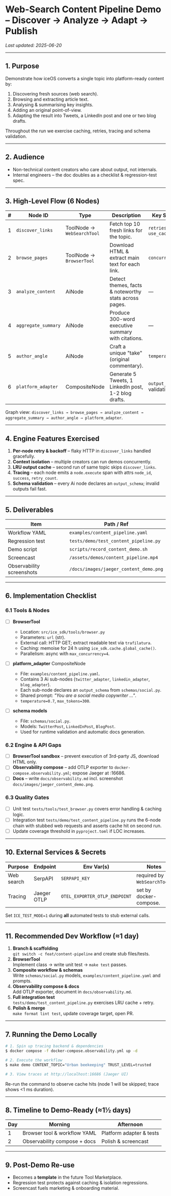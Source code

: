 # Web-Search Content Pipeline Demo – **Discover → Analyze → Adapt → Publish**

_Last updated: 2025-06-20_

---

## 1. Purpose

Demonstrate how iceOS converts a single topic into platform-ready content by:
1. Discovering fresh sources (web search).
2. Browsing and extracting article text.
3. Analysing & summarising key insights.
4. Adding an original point-of-view.
5. Adapting the result into Tweets, a LinkedIn post and one or two blog drafts.

Throughout the run we exercise caching, retries, tracing and schema validation.

---

## 2. Audience

* Non-technical content creators who care about output, not internals.
* Internal engineers – the doc doubles as a checklist & regression-test spec.

---

## 3. High-Level Flow (6 Nodes)

| # | Node ID | Type | Description | Key Settings |
|---|---------|------|-------------|--------------|
| 1 | `discover_links` | ToolNode → `WebSearchTool` | Fetch top 10 fresh links for the topic. | `retries=1`, `use_cache=True` |
| 2 | `browse_pages`   | ToolNode → `BrowserTool`   | Download HTML & extract main text for each link. | `concurrency=4` |
| 3 | `analyze_content`| AiNode                  | Detect themes, facts & noteworthy stats across pages. | — |
| 4 | `aggregate_summary` | AiNode               | Produce 300-word executive summary with citations. | — |
| 5 | `author_angle`   | AiNode                  | Craft a unique "take" (original commentary). | `temperature=0.8` |
| 6 | `platform_adapter` | CompositeNode         | Generate 5 Tweets, 1 LinkedIn post, 1-2 blog drafts. | `output_schema` validation |

Graph view: `discover_links → browse_pages → analyze_content → aggregate_summary → author_angle → platform_adapter`.

---

## 4. Engine Features Exercised

1. **Per-node retry & backoff** – flaky HTTP in `discover_links` handled gracefully.
2. **Context isolation** – multiple creators can run demos concurrently.
3. **LRU output cache** – second run of same topic skips `discover_links`.
4. **Tracing** – each node emits a `node.execute` span with attrs `node_id`, `success`, `retry_count`.
5. **Schema validation** – every Ai node declares an `output_schema`; invalid outputs fail fast.

---

## 5. Deliverables

| Item | Path / Ref |
|------|------------|
| Workflow YAML | `examples/content_pipeline.yaml` |
| Regression test | `tests/demo/test_content_pipeline.py` |
| Demo script | `scripts/record_content_demo.sh` |
| Screencast | `/assets/demos/content_pipeline.mp4` |
| Observability screenshots | `/docs/images/jaeger_content_demo.png` |

---

## 6. Implementation Checklist

### 6.1 Tools & Nodes

- [ ] **BrowserTool**  
  - Location: `src/ice_sdk/tools/browser.py`  
  - Parameters: `url` (str).  
  - External call: HTTP GET; extract readable text via `trafilatura`.  
  - Caching: memoise for 24 h using `ice_sdk.cache.global_cache()`.  
  - Parallelism: async with `max_concurrency=4`.

- [ ] **platform_adapter** CompositeNode  
  - File: `examples/content_pipeline.yaml`.  
  - Contains 3 Ai sub-nodes (`twitter_adapter`, `linkedin_adapter`, `blog_adapter`).  
  - Each sub-node declares an `output_schema` from `schemas/social.py`.  
  - Shared prompt: _"You are a social media copywriter …"_.  
  - `temperature=0.7`, `max_tokens=300`.

- [ ] **schema models**  
  - File: `schemas/social.py`.  
  - Models: `TwitterPost`, `LinkedInPost`, `BlogPost`.  
  - Used for runtime validation and automatic docs generation.

### 6.2 Engine & API Gaps

- [ ] **BrowserTool sandbox** – prevent execution of 3rd-party JS, download HTML only.  
- [ ] **Observability compose** – add OTLP exporter to `docker-compose.observability.yml`; expose Jaeger at :16686.  
- [ ] **Docs** – write `docs/observability.md` incl. screenshot `docs/images/jaeger_content_demo.png`.

### 6.3 Quality Gates

- [ ] Unit test `tests/tools/test_browser.py` covers error handling & caching logic.  
- [ ] Integration test `tests/demo/test_content_pipeline.py` runs the 6-node chain with stubbed web requests and asserts cache hit on second run.  
- [ ] Update coverage threshold in `pyproject.toml` if LOC increases.

---

## 10. External Services & Secrets

| Purpose | Endpoint | Env Var(s) | Notes |
|---------|----------|------------|-------|
| Web search | SerpAPI | `SERPAPI_KEY` | required by `WebSearchTool`. |
| Tracing | Jaeger OTLP | `OTEL_EXPORTER_OTLP_ENDPOINT` | set by docker-compose. |

Set `ICE_TEST_MODE=1` during **all** automated tests to stub external calls.

---

## 11. Recommended Dev Workflow (≈1 day)

1. **Branch & scaffolding**  
   `git switch -c feat/content-pipeline` and create stub files/tests.
2. **BrowserTool**  
   Implement class → write unit test → `make test` passes.
3. **Composite workflow & schemas**  
   Write `schemas/social.py` models, `examples/content_pipeline.yaml` and prompts.
4. **Observability compose & docs**  
   Add OTLP exporter, document in `docs/observability.md`.
5. **Full integration test**  
   `tests/demo/test_content_pipeline.py` exercises LRU cache + retry.
6. **Polish & merge**  
   `make format lint test`, update coverage target, open PR.

---

## 7. Running the Demo Locally

```bash
# 1. Spin up tracing backend & dependencies
$ docker compose -f docker-compose.observability.yml up -d

# 2. Execute the workflow
$ make demo CONTENT_TOPIC="Urban beekeeping" TRUST_LEVEL=trusted

# 3. View traces at http://localhost:16686 (Jaeger UI)
```

Re-run the command to observe cache hits (node 1 will be skipped; trace shows <1 ms duration).

---

## 8. Timeline to Demo-Ready (≈1½ days)

| Day | Morning | Afternoon |
|-----|---------|-----------|
| 1 | Browser tool & workflow YAML | Platform adapter & tests |
| 2 | Observability compose + docs | Polish & screencast |

---

## 9. Post-Demo Re-use

* Becomes a **template** in the future Tool Marketplace.
* Regression test protects against caching & isolation regressions.
* Screencast fuels marketing & onboarding material. 
